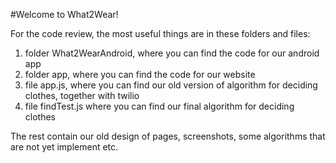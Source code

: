 #Welcome to What2Wear!

For the code review, the most useful things are in these folders and files:
1. folder What2WearAndroid, where you can find the code for our android app
2. folder app, where you can find the code for our website
3. file app.js, where you can find our old version of algorithm for deciding clothes, together with twilio
4. file findTest.js where you can find our final algorithm for deciding clothes

The rest contain our old design of pages, screenshots, some algorithms that are not yet implement etc.